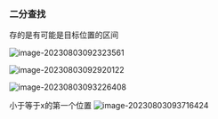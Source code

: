 ### 二分查找

存的是有可能是目标位置的区间

![image-20230803092323561](C:\Users\leizh\AppData\Roaming\Typora\typora-user-images\image-20230803092323561.png)


![image-20230803092920122](C:\Users\leizh\AppData\Roaming\Typora\typora-user-images\image-20230803092920122.png)





![image-20230803093226408](C:\Users\leizh\AppData\Roaming\Typora\typora-user-images\image-20230803093226408.png)

小于等于x的第一个位置
![image-20230803093716424](C:\Users\leizh\AppData\Roaming\Typora\typora-user-images\image-20230803093716424.png)